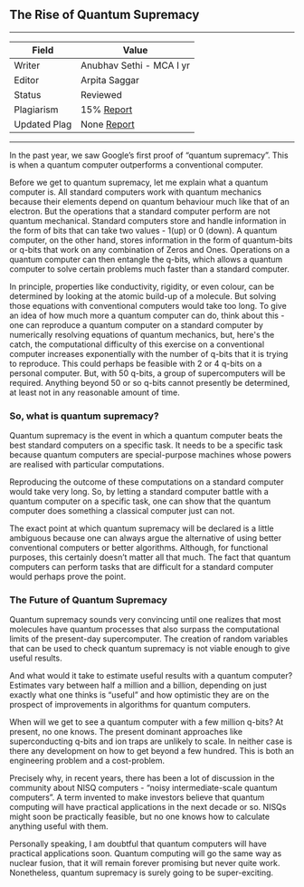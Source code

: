 ## The Rise of Quantum Supremacy

---
| Field | Value |
|----|----|
| Writer | Anubhav Sethi - MCA I yr|
| Editor | Arpita Saggar |
| Status | Reviewed |
| Plagiarism| 15% [Report](./plag-reports/plag-rise-of-quantum-supremacy.pdf) | 
| Updated Plag | None [Report](./plag-reports/plag-v3-rise-of-quantum-supremacy.pdf)|

---

In the past year, we saw Google’s first proof of “quantum supremacy”. This is when a quantum computer outperforms a conventional computer.


Before we get to quantum supremacy, let me explain what a quantum computer is.
All standard computers work with quantum mechanics because their elements depend on quantum behaviour much like that of an electron. But the operations that a standard computer perform are not quantum mechanical. Standard computers store and handle information in the form of bits that can take two values - 1(up) or 0 (down).
A quantum computer, on the other hand, stores information in the form of quantum-bits or q-bits that work on any combination of Zeros and Ones. Operations on a quantum computer can then entangle the q-bits, which allows a quantum computer to solve certain problems much faster than a standard computer.


In principle, properties like conductivity, rigidity, or even colour, can be determined by looking at the atomic build-up of a molecule. But solving those equations with conventional computers would take too long. To give an idea of how much more a quantum computer can do, think about this -  one can reproduce a quantum computer on a standard computer  by numerically resolving equations of quantum mechanics, but, here's the catch, the computational difficulty of this exercise on a conventional computer increases exponentially with the number of q-bits that it is trying to reproduce.  This could perhaps be feasible with 2 or 4 q-bits on a personal computer. But, with 50 q-bits, a group of supercomputers will be required. Anything beyond 50 or so q-bits cannot presently be determined, at least not in any reasonable amount of time.

### So, what is quantum supremacy?

Quantum supremacy is the event in which a quantum computer beats the best standard computers on a specific task. It needs to be a specific task because quantum computers are special-purpose machines whose powers are realised with particular computations.

Reproducing the outcome of these computations on a standard computer would take very long. So, by letting a standard computer battle with a quantum computer on a specific task, one can show that the quantum computer does something a classical computer just can not.

The exact point at which quantum supremacy will be declared is a little ambiguous because one can always argue the alternative of using better conventional computers or better algorithms. Although, for functional purposes, this certainly doesn’t matter all that much. The fact that quantum computers can perform tasks that are difficult for a standard computer would perhaps prove the point.

### The Future of Quantum Supremacy
Quantum supremacy sounds very convincing until one realizes that most molecules have quantum processes that also surpass the computational limits of the present-day supercomputer. The creation of random variables that can be used to check quantum supremacy is not viable enough to give useful results. 

And what would it take to estimate useful results with a quantum computer?
Estimates vary between half a million and a billion, depending on just exactly what one thinks is “useful” and how optimistic they are on the prospect of improvements in algorithms for quantum computers.

When will we get to see a quantum computer with a few million q-bits?
At present, no one knows. 
The present dominant approaches like superconducting q-bits and ion traps are unlikely to scale. In neither case is there any development on how to get beyond a few hundred. This is both an engineering problem and a cost-problem.

Precisely why, in recent years, there has been a lot of discussion in the community about NISQ computers -  “noisy intermediate-scale quantum computers”. A term invented to make investors believe that quantum computing will have practical applications in the next decade or so. NISQs might soon be practically feasible, but no one knows how to calculate anything useful with them.

Personally speaking, I am doubtful that quantum computers will have practical applications soon. Quantum computing will go the same way as nuclear fusion, that it will remain forever promising but never quite work. Nonetheless, quantum supremacy is surely going to be super-exciting.

